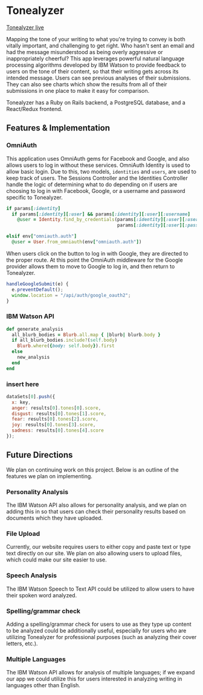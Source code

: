 # Tonealyzer

[Tonealyzer live](https://tonealyzer.herokuapp.com/)

Mapping the tone of your writing to what you're trying to convey is both vitally important, and challenging to get right. Who hasn't sent an email and had the message misunderstood as being overly aggressive or inappropriately cheerful? This app leverages powerful natural language processing algorithms developed by IBM Watson to provide feedback to users on the tone of their content, so that their writing gets across its intended message. Users can see previous analyses of their submissions. They can also see charts which show the results from all of their submissions in one place to make it easy for comparison.

Tonealyzer has a Ruby on Rails backend, a PostgreSQL database, and a React/Redux frontend.

## Features & Implementation

### OmniAuth

This application uses OmniAuth gems for Facebook and Google, and also allows users to log in without these services. OmniAuth Identity is used to allow basic login. Due to this, two models, ```identities``` and ```users```, are used to keep track of users. The Sessions Controller and the Identities Controller handle the logic of determining what to do depending on if users are choosing to log in with Facebook, Google, or a username and password specific to Tonealyzer.

```ruby
if params[:identity]
  if params[:identity][:user] && params[:identity][:user][:username]
    @user = Identity.find_by_credentials(params[:identity][:user][:username],
                                         params[:identity][:user][:password])
```

```ruby
elsif env["omniauth.auth"]
  @user = User.from_omniauth(env["omniauth.auth"])
```

When users click on the button to log in with Google, they are directed to the proper route. At this point the OmniAuth middleware for the Google provider allows them to move to Google to log in, and then return to Tonealyzer.

```javascript
handleGoogleSubmit(e) {
  e.preventDefault();
  window.location = "/api/auth/google_oauth2";
}
```

### IBM Watson API

```ruby
def generate_analysis
  all_blurb_bodies = Blurb.all.map { |blurb| blurb.body }
  if all_blurb_bodies.include?(self.body)
    Blurb.where({body: self.body}).first
  else
    new_analysis
  end
end
```

### insert here

```javascript
dataSets[0].push({
  x: key,
  anger: results[0].tones[0].score,
  disgust: results[0].tones[1].score,
  fear: results[0].tones[2].score,
  joy: results[0].tones[3].score,
  sadness: results[0].tones[4].score
});
```

## Future Directions

We plan on continuing work on this project. Below is an outline of the features we plan on implementing.

### Personality Analysis

The IBM Watson API also allows for personality analysis, and we plan on adding this in so that users can check their personality results based on documents which they have uploaded.

### File Upload

Currently, our website requires users to either copy and paste text or type text directly on our site. We plan on also allowing users to upload files, which could make our site easier to use.

### Speech Analysis

The IBM Watson Speech to Text API could be utilized to allow users to have their spoken word analyzed.

### Spelling/grammar check

Adding a spelling/grammar check for users to use as they type up content to be analyzed could be additionally useful, especially for users who are utilizing Tonealyzer for professional purposes (such as analyzing their cover letters, etc.).

### Multiple Languages

The IBM Watson API allows for analysis of multiple languages; if we expand our app we could utilize this for users interested in analyzing writing in languages other than English.
